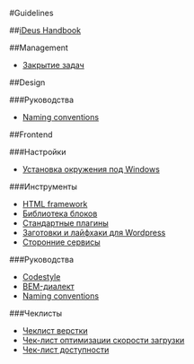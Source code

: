 #Guidelines

##[iDeus Handbook](https://github.com/ideus-team/guidelines/blob/master/handbook/)

##Management
* [Закрытие задач](https://github.com/ideus-team/guidelines/blob/master/management/closetasks.md)

##Design

###Руководства
* [Naming conventions](https://github.com/ideus-team/guidelines/blob/master/design/naming-conventions.md)

##Frontend

###Настройки
* [Установка окружения под Windows](https://github.com/ideus-team/guidelines/blob/master/frontend/settings-windows.md)

###Инструменты
* [HTML framework](https://github.com/ideus-team/html-framework)
* [Библиотека блоков](https://github.com/ideus-team/bem-snippets)
* [Стандартные плагины](https://github.com/ideus-team/guidelines/blob/master/frontend/plugins.md)
* [Заготовки и лайфхаки для Wordpress](https://github.com/ideus-team/wordpress)
* [Сторонние сервисы](https://github.com/ideus-team/guidelines/blob/master/frontend/links.md)

###Руководства
* [Codestyle](https://github.com/ideus-team/guidelines/blob/master/frontend/codestyle.md)
* [BEM-диалект](https://github.com/ideus-team/guidelines/blob/master/frontend/bem.md)
* [Naming conventions](https://github.com/ideus-team/guidelines/blob/master/frontend/naming-conventions.md)

###Чеклисты
* [Чеклист верстки](https://github.com/delka/html5checklist)
* [Чек-лист оптимизации скорости загрузки](https://github.com/delka/WebPerformanceChecklist)
* [Чек-лист доступности](http://webstandardsdays.ru/2014/12/06/pres/web-a11y/?full#33)
